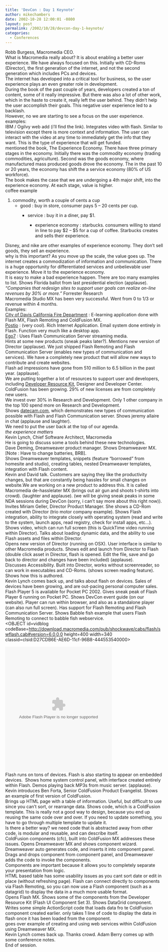 ```yaml
---
title: 'DevCon : Day 1 Keynote'
author: mikechambers
date: 2002-10-28 12:00:01 -0800
layout: post
permalink: /2002/10/28/devcon-day-1-keynote/
categories:
  - Conferences
---
```



Robb Burgess, Macromedia CEO.  
What is Macromedia really about? It is about enabling a better user experience. We have always focused on this. Initially with CD-Roms (Director), the first generation of the internet, and not the second generation which includes PCs and devices.  
The internet has developed into a critical tool for business, so the user experience plays an even greater role in development.  
During the book of the past couple of years, developers created a ton of content, some of it really impressive. But there was also a lot of other work, which in the haste to create it, really left the user behind. They didn&#8217;t help the user accomplish their goals. This negative user experience led to a backlash.  
However, no we are starting to see a focus on the user experience.  
examples:  
IBM / Ogilvy web add (i&#8217;ll find the link). Integrates video with flash. Similar to television except there is more context and information. The user can interact with the video at any time to immediately get the info that they want. This is the type of experience that will get funded.  
mentioned the book, The Experience Economy. There have three primary stages in the economy. Initially there was the commodity economy (trading commodities, agriculture). Second was the goods economy, where manufactured mass produced goods drove the economy. The in the past 10 or 20 years, the economy has shift the a service economy (80% of US workforce).  
The book makes the case that we are undergoing a 4th major shift, into the experience economy. At each stage, value is higher.  
coffee example  
  
1.  commodity, worth a couple of cents a cup  
    *   good : buy in store, consumer pays 5 &#8211; 20 cents per cup.  
        *   service : buy it in a diner, pay $1.  
            *   experience economy : starbucks. consumers willing to stand in line to pay $2 &#8211; $5 for a cup of coffee. Starbucks creates and sells their experience.</OL>
              
            Disney, and nike are other examples of experience economy. They don&#8217;t sell goods, they sell an experience.  
            why is this important? As you move up the scale, the value goes up. The internet creates a commodization of information and communication. There is a huge opportunity for differentiated services and unbelievable user experience. Move it to the experience economy.  
            It is easy to make a bad experience happen. There are too many examples to list. Shows Florida ballot from last presidential election (applause).  
            *&#8220;Companies that redesign sites to support user goals can realize on-line revenues by 30% or more.&#8221;* Forrester Research  
            Macromedia Studio MX has been very successful. Went from 0 to 1/3 or revenue within 4 months.  
            Examples:  
            [City of Davis California Fire Department][1] : E-learning application done with Flash MX, Flash Remoting and ColdFusion MX.  
            [Postio][2] : (very cool). Rich Internet Application. Email system done entirely in Flash. Function very much like a desktop app.  
            [Ego7][3] : Uses Flash Communication Server streaming media.  
            Hints at some new products (sneak peaks later?). Mentions new version of Director (applause). We just shipped Flash Remoting and Flash Communication Server (enables new types of communication and services). We have a completely new product that will allow new ways to contribute and create websites.  
            Flash ad impressions have gone from 510 million to 6.5 billion in the past year. (applause).  
            We are putting together a lot of resources to support user and developers, including [Developer Resource Kit][4], Designer and Developer Center.  
            ColdFusion has been growing. 29% of new licenses are from completely new users.  
            We invest over 30% in Research and Development. Only 1 other company in the top 100 spend more on Research and Development.  
            Shows [datecam.com][5], which demonstrates new types of communication possible with Flash and Flash Communication server. Shows jeremy allaire in chat (applause and laughter).  
            We need to put the user back at the top of our agenda.  
            *the experience matters*  
            Kevin Lynch, Chief Software Architect, Macromedia  
            He is going to discuss some a tools behind these new technologies.  
            Dave Deming, Dreamweaver product manager. Shows Dreamweaver MX.  
            [Note : Have to change batteries, BRB].  
            Shows Dreamweaver templates, snippets (feature &#8220;borrowed&#8221; from homesite and studio), creating tables, nested Dreamweaver templates, integration with Flash content.  
            Kevin and David talk. Customers are saying they like the productivity changes, but that are constantly being hassles for small changes on website.We are working on a new product to address this. It is called Macromedia de-hasslelater MX (brings out air gun and shoots t-shirts into crowd). (laughter and applause). </hassle> (we will be giving sneak peaks in some NDA sessions during DevCon (sorry, i can&#8217;t say more about this right now)).  
            Invites Miriam Geller, Director Product Manager. She shows a CD-Rom created with Director (trio motor company example). Shows Flash integration, ability to integrate closely with operating system (read and write to the system, launch apps, read registry, check for install apps, etc...). Shows video, which can run full screen (this is QuickTime video running within Director). Talks about loading dynamic data, and the ability to use Flash assets and files within Director.  
            Opens new version of Director (running on OSX). User interface is similar to other Macromedia products. Shows edit and launch from Director to Flash (double click asset in Director, flash is opened. Edit the file, save and go back to director and changes have been included) (applause).  
            Discusses Accessibility. Built into Director, works without screenreader, so can work in executables and CD-Roms. (shows screen reading feature). Shows how this is authored.  
            Kevin Lynch comes back up, and talks about flash on devices. Sales of devices have been growing, and are out-pacing personal computer sales.  
            Flash Player 5 is available for Pocket PC 2002. Gives sneak peak of Flash Player 6 running on Pocket PC. Shows DevCon event guide (on our website). Player can run within browser, and also as a standalone player (can also run full screen). Has support for Flash Remoting and Flash Communication Server. Shows Babble fish example that users Flash Remoting to connect to babble fish webservice.  
            <OBJECT id=vidblog codeBase=http://download.macromedia.com/pub/shockwave/cabs/flash/swflash.cab#version=6,0,0,0 height=400 width=340 classid=clsid:D27CDB6E-AE6D-11cf-96B8-444553540000><PARAM NAME="_cx" VALUE="8996" />
            
            <PARAM NAME="_cy" VALUE="10583" />
            
            <PARAM NAME="FlashVars" VALUE="8996" />
            
            <PARAM NAME="Movie" VALUE="http://bilbo.macromedia.com/devconblog/vidblog.swf?streamName=video236&videoID=236" />
            
            <PARAM NAME="Src" VALUE="http://bilbo.macromedia.com/devconblog/vidblog.swf?streamName=video236&videoID=236" />
            
            <PARAM NAME="WMode" VALUE="Window" />
            
            <PARAM NAME="Play" VALUE="-1" />
            
            <PARAM NAME="Loop" VALUE="-1" />
            
            <PARAM NAME="Quality" VALUE="High" />
            
            <PARAM NAME="SAlign" VALUE="" />
            
            <PARAM NAME="Menu" VALUE="-1" />
            
            <PARAM NAME="Base" VALUE="" />
            
            <PARAM NAME="AllowScriptAccess" VALUE="always" />
            
            <PARAM NAME="Scale" VALUE="ShowAll" />
            
            <PARAM NAME="DeviceFont" VALUE="0" />
            
            <PARAM NAME="EmbedMovie" VALUE="0" />
            
            <PARAM NAME="BGColor" VALUE="FFFFFF" />
            
            <PARAM NAME="SWRemote" VALUE="" />
            
              
            <EMBED src="http://bilbo.macromedia.com/devconblog/vidblog.swf?streamName=video236&videoID=236" quality=high bgcolor=#FFFFFF WIDTH="340" HEIGHT="400" NAME="vidblog" ALIGN="" TYPE="application/x-shockwave-flash" PLUGINSPAGE="http://www.macromedia.com/go/getflashplayer"></EMBED> </OBJECT>  
            Flash runs on tons of devices. Flash is also starting to appear on embedded devices.&nbsp; Shows home system control panel, with interface created entirely within Flash. Demos playing back MP3s from music server. (applause).  
            Kevin introduces Ben Forta, Senior ColdFusion Product Evangelist. Shows an example of first version of ColdFusion.  
            Brings up HTML page with a table of information. Useful, but difficult to use since you can&#8217;t sort, or rearrange data. Shows code, which is a ColdFusion template. This is really not a good way to design, because you end up reusing the same code over and over. If you need to update something, you have to go through multiple template to update it.  
            Is there a better way? we need code that is abstracted away from other code, is modular and reusable, and can describe itself.  
            ColdFusion components (cfc), built into ColdFusion MX addresses these issues. Opens Dreamweaver MX and shows component wizard. Dreamweaver auto generates code, and inserts it into component panel. Drags and drops component from component panel, and Dreamweaver adds the code to invoke the components.  
            Components are important because it allows you to completely separate your presentation from logic.  
            HTML based table has some usability issues as you cant sort date or edit in place (without refreshing page). Flash can connect directly to components via Flash Remoting, so you can now use a Flash component (such as a datagrid) to display the data in a much more usable format.  
            Opens Flash MX. Shows some of the components from the Developer Resource Kit (Flash UI Component Set 3). Shows DataGrid component. Writes some simple ActionScript code that loads data fro te ColdFusion component created earlier. only takes 1 line of code to display the data in flash once it has been loaded from the component.  
            goes over example of creating and using web services within ColdFusion using Dreamweaver MX.  
            Kevin Lynch comes back up. Thanks crowd. Adam Berry comes up with some conference notes.  
            End of session.</p>

 [1]: http://www.ci.davis.ca.us/fire/pct/
 [2]: http://www.postio.com
 [3]: http://www.ego7.com
 [4]: http://www.macromedia.com/software/drk/
 [5]: http://www.datecam.com